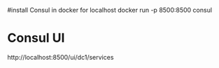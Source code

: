 ﻿#install Consul in docker for localhost
docker run -p 8500:8500 consul

# Consul UI
http://localhost:8500/ui/dc1/services

